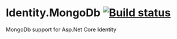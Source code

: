 # Identity.MongoDb [![Build status](https://ci.appveyor.com/api/projects/status/iqk4039r879imgpx?svg=true)](https://ci.appveyor.com/project/salda8/identity-mongodb)
MongoDb support for Asp.Net Core Identity
